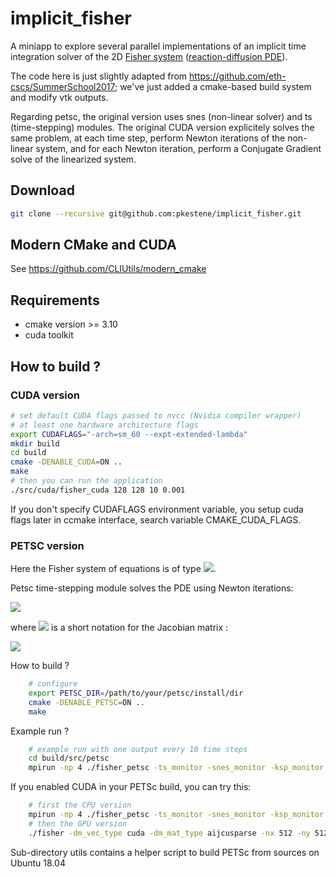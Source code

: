 # implicit_fisher

A miniapp to explore several parallel implementations of an implicit time integration solver of the 2D [Fisher system](https://en.wikipedia.org/wiki/Fisher%27s_equation) ([reaction-diffusion PDE](https://en.wikipedia.org/wiki/Reaction%E2%80%93diffusion_system)).

The code here is just slightly adapted from https://github.com/eth-cscs/SummerSchool2017; we've just added a cmake-based build system and modify vtk outputs.

Regarding petsc, the original version uses snes (non-linear solver) and ts (time-stepping) modules. The original CUDA version explicitely solves the same problem, at each time step, perform Newton iterations of the non-linear system, and for each Newton iteration, perform a Conjugate Gradient solve of the linearized system.

## Download

```bash
git clone --recursive git@github.com:pkestene/implicit_fisher.git
```

## Modern CMake and CUDA

See https://github.com/CLIUtils/modern_cmake

## Requirements

- cmake version >= 3.10
- cuda toolkit

## How to build ?

### CUDA version

```bash
# set default CUDA flags passed to nvcc (Nvidia compiler wrapper)
# at least one hardware architecture flags
export CUDAFLAGS="-arch=sm_60 --expt-extended-lambda"
mkdir build
cd build
cmake -DENABLE_CUDA=ON ..
make
# then you can run the application
./src/cuda/fisher_cuda 128 128 10 0.001
```

If you don't specify CUDAFLAGS environment variable, you setup cuda flags later in ccmake interface, search variable CMAKE_CUDA_FLAGS.


### PETSC version

Here the Fisher system of equations is of type <img src="https://render.githubusercontent.com/render/math?math=\frac{\partial U}{\partial t} = f(U,t)">.

Petsc time-stepping module solves the PDE using Newton iterations:

<img src="https://render.githubusercontent.com/render/math?math=x^{k%2B1} = x^k - [ f'(x^k) ]^{-1} * f(x^k)">

where <img src="https://render.githubusercontent.com/render/math?math=f'"> is a short notation for the Jacobian matrix :

<img src="https://render.githubusercontent.com/render/math?math=f'=\frac{\partial f}{\partial U}">

How to build ?

``` bash
    # configure
    export PETSC_DIR=/path/to/your/petsc/install/dir
    cmake -DENABLE_PETSC=ON ..
    make
```

Example run ?

``` bash
    # example run with one output every 10 time steps
    cd build/src/petsc
    mpirun -np 4 ./fisher_petsc -ts_monitor -snes_monitor -ksp_monitor -ts_view -filename fisher -dump_vtk 10
```

If you enabled CUDA in your PETSc build, you can try this:

``` bash
    # first the CPU version
    mpirun -np 4 ./fisher_petsc -ts_monitor -snes_monitor -ksp_monitor -ts_view -nx 512 -ny 512
    # then the GPU version
    ./fisher -dm_vec_type cuda -dm_mat_type aijcusparse -nx 512 -ny 512 -cuda_view 
```

Sub-directory utils contains a helper script to build PETSc from sources on Ubuntu 18.04
